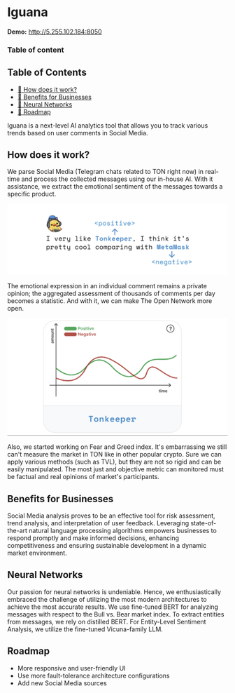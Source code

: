 # Iguana

**Demo:** http://5.255.102.184:8050

### Table of content
## Table of Contents
- [🤔 How does it work?](#how-does-it-work?)
- [💸 Benefits for Businesses](#benefits-for-businesses)
- [🤖 Neural Networks](#neural-networks)
- [🚗 Roadmap](#roadmap)


Iguana is a next-level AI analytics tool that allows you to track various trends based on user comments in Social Media.

## How does it work?
We parse Social Media (Telegram chats related to TON right now) in real-time and process the collected messages using our in-house AI. With it assistance, we extract the emotional sentiment of the messages towards a specific product.

![analysis-1](pics/analysis-1.png)

The emotional expression in an individual comment remains a private opinion; the aggregated assessment of thousands of comments per day becomes a statistic. And with it, we can make The Open Network more open.

![analysis-2](pics/analysis-2.png)

Also, we started working on Fear and Greed index. It's embarrassing we still can't measure the market in TON like in other popular crypto. Sure we can apply various methods (such as TVL), but they are not so rigid and can be easily manipulated. The most just and objective metric can monitored must be factual and real opinions of market's participants.

## Benefits for Businesses
Social Media analysis proves to be an effective tool for risk assessment, trend analysis, and interpretation of user feedback. Leveraging state-of-the-art natural language processing algorithms empowers businesses to respond promptly and make informed decisions, enhancing competitiveness and ensuring sustainable development in a dynamic market environment.

## Neural Networks
Our passion for neural networks is undeniable. Hence, we enthusiastically embraced the challenge of utilizing the most modern architectures to achieve the most accurate results. We use fine-tuned BERT for analyzing messages with respect to the Bull vs. Bear market index. To extract entities from messages, we rely on distilled BERT. For Entity-Level Sentiment Analysis, we utilize the fine-tuned Vicuna-family LLM.

## Roadmap
- More responsive and user-friendly UI
- Use more fault-tolerance architecture configurations
- Add new Social Media sources
